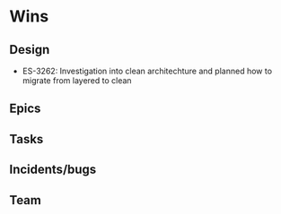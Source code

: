 # Wins

## Design

- ES-3262: Investigation into clean architechture and planned how to migrate from layered to clean

## Epics
## Tasks
## Incidents/bugs
## Team
